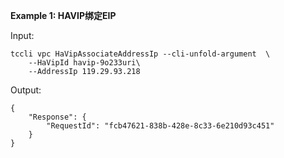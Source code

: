 **Example 1: HAVIP绑定EIP**



Input: 

```
tccli vpc HaVipAssociateAddressIp --cli-unfold-argument  \
    --HaVipId havip-9o233uri\
    --AddressIp 119.29.93.218
```

Output: 
```
{
    "Response": {
        "RequestId": "fcb47621-838b-428e-8c33-6e210d93c451"
    }
}
```

